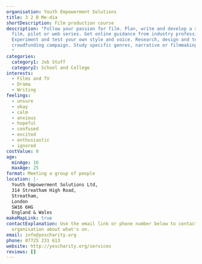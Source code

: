```yaml
---
organisation: Youth Empowerment Solutions
title: 3 2 B Me-dia
shortDescription: Film production course
description: "Follow your passion for film. Plan, write and develop a script,
  film, pilot or web series. Get online guidance from industry professionals.
  Experiment and test your own style and voice. Research, design and test a
  crowdfunding campaign. Study specific genres, narrative or filmmaking styles.
  "
categories:
  category1: Job Stuff
  category2: School and College
interests:
  - Films and TV
  - Drama
  - Writing
feelings:
  - unsure
  - okay
  - calm
  - anxious
  - hopeful
  - confused
  - excited
  - enthusiastic
  - ignored
costValue: 0
age:
  minAge: 16
  maxAge: 25
format: Meeting a group of people
location: |-
  Youth Empowerment Solutions Ltd,
  314 Streatham High Road,
  Streatham,
  London
  SW16 6HG
  England & Wales
makeMapLink: true
contactExplanation: Use the email link or phone number below to contact the
  organisation about what's on.
email: info@yescharity.org
phone: 07725 231 613
website: http://yescharity.org/services
reviews: []
---
```

